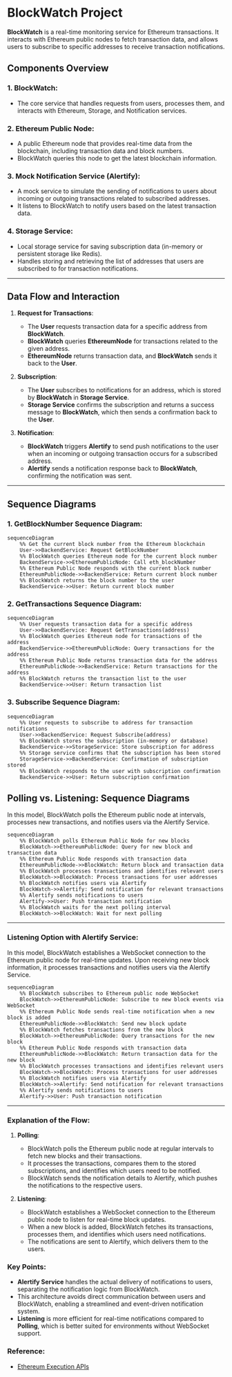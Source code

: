 
# **BlockWatch Project**

**BlockWatch** is a real-time monitoring service for Ethereum transactions. It interacts with Ethereum public nodes to fetch transaction data, and allows users to subscribe to specific addresses to receive transaction notifications.

## **Components Overview**

### 1. **BlockWatch**:
   - The core service that handles requests from users, processes them, and interacts with Ethereum, Storage, and Notification services.
   
### 2. **Ethereum Public Node**:
   - A public Ethereum node that provides real-time data from the blockchain, including transaction data and block numbers.
   - BlockWatch queries this node to get the latest blockchain information.

### 3. **Mock Notification Service (Alertify)**:
   - A mock service to simulate the sending of notifications to users about incoming or outgoing transactions related to subscribed addresses.
   - It listens to BlockWatch to notify users based on the latest transaction data.

### 4. **Storage Service**:
   - Local storage service for saving subscription data (in-memory or persistent storage like Redis).
   - Handles storing and retrieving the list of addresses that users are subscribed to for transaction notifications.

---

## **Data Flow and Interaction**

1. **Request for Transactions**:
   - The **User** requests transaction data for a specific address from **BlockWatch**.
   - **BlockWatch** queries **EthereumNode** for transactions related to the given address.
   - **EthereumNode** returns transaction data, and **BlockWatch** sends it back to the **User**.

2. **Subscription**:
   - The **User** subscribes to notifications for an address, which is stored by **BlockWatch** in **Storage Service**.
   - **Storage Service** confirms the subscription and returns a success message to **BlockWatch**, which then sends a confirmation back to the **User**.

3. **Notification**:
   - **BlockWatch** triggers **Alertify** to send push notifications to the user when an incoming or outgoing transaction occurs for a subscribed address.
   - **Alertify** sends a notification response back to **BlockWatch**, confirming the notification was sent.

---

## **Sequence Diagrams**

### 1. **GetBlockNumber Sequence Diagram**:
```mermaid
sequenceDiagram
    %% Get the current block number from the Ethereum blockchain
    User->>BackendService: Request GetBlockNumber
    %% BlockWatch queries Ethereum node for the current block number
    BackendService->>EthereumPublicNode: Call eth_blockNumber
    %% Ethereum Public Node responds with the current block number
    EthereumPublicNode->>BackendService: Return current block number
    %% BlockWatch returns the block number to the user
    BackendService->>User: Return current block number
```

### 2. **GetTransactions Sequence Diagram**:
```mermaid
sequenceDiagram
    %% User requests transaction data for a specific address
    User->>BackendService: Request GetTransactions(address)
    %% BlockWatch queries Ethereum node for transactions of the address
    BackendService->>EthereumPublicNode: Query transactions for the address
    %% Ethereum Public Node returns transaction data for the address
    EthereumPublicNode->>BackendService: Return transactions for the address
    %% BlockWatch returns the transaction list to the user
    BackendService->>User: Return transaction list
```

### 3. **Subscribe Sequence Diagram**:
```mermaid
sequenceDiagram
    %% User requests to subscribe to address for transaction notifications
    User->>BackendService: Request Subscribe(address)
    %% BlockWatch stores the subscription (in-memory or database)
    BackendService->>StorageService: Store subscription for address
    %% Storage service confirms that the subscription has been stored
    StorageService->>BackendService: Confirmation of subscription stored
    %% BlockWatch responds to the user with subscription confirmation
    BackendService->>User: Return subscription confirmation
```


## **Polling vs. Listening: Sequence Diagrams**

In this model, BlockWatch polls the Ethereum public node at intervals, processes new transactions, and notifies users via the Alertify Service.

```mermaid
sequenceDiagram
    %% BlockWatch polls Ethereum Public Node for new blocks
    BlockWatch->>EthereumPublicNode: Query for new block and transaction data
    %% Ethereum Public Node responds with transaction data
    EthereumPublicNode->>BlockWatch: Return block and transaction data
    %% BlockWatch processes transactions and identifies relevant users
    BlockWatch->>BlockWatch: Process transactions for user addresses
    %% BlockWatch notifies users via Alertify
    BlockWatch->>Alertify: Send notification for relevant transactions
    %% Alertify sends notifications to users
    Alertify->>User: Push transaction notification
    %% BlockWatch waits for the next polling interval
    BlockWatch->>BlockWatch: Wait for next polling
```

---

### **Listening Option with Alertify Service**:
In this model, BlockWatch establishes a WebSocket connection to the Ethereum public node for real-time updates. Upon receiving new block information, it processes transactions and notifies users via the Alertify Service.

```mermaid
sequenceDiagram
    %% BlockWatch subscribes to Ethereum public node WebSocket
    BlockWatch->>EthereumPublicNode: Subscribe to new block events via WebSocket
    %% Ethereum Public Node sends real-time notification when a new block is added
    EthereumPublicNode->>BlockWatch: Send new block update
    %% BlockWatch fetches transactions from the new block
    BlockWatch->>EthereumPublicNode: Query transactions for the new block
    %% Ethereum Public Node responds with transaction data
    EthereumPublicNode->>BlockWatch: Return transaction data for the new block
    %% BlockWatch processes transactions and identifies relevant users
    BlockWatch->>BlockWatch: Process transactions for user addresses
    %% BlockWatch notifies users via Alertify
    BlockWatch->>Alertify: Send notification for relevant transactions
    %% Alertify sends notifications to users
    Alertify->>User: Push transaction notification
```

---

### **Explanation of the Flow**:
1. **Polling**:
   - BlockWatch polls the Ethereum public node at regular intervals to fetch new blocks and their transactions.
   - It processes the transactions, compares them to the stored subscriptions, and identifies which users need to be notified.
   - BlockWatch sends the notification details to Alertify, which pushes the notifications to the respective users.

2. **Listening**:
   - BlockWatch establishes a WebSocket connection to the Ethereum public node to listen for real-time block updates.
   - When a new block is added, BlockWatch fetches its transactions, processes them, and identifies which users need notifications.
   - The notifications are sent to Alertify, which delivers them to the users.

### **Key Points**:
- **Alertify Service** handles the actual delivery of notifications to users, separating the notification logic from BlockWatch.
- This architecture avoids direct communication between users and BlockWatch, enabling a streamlined and event-driven notification system.
- **Listening** is more efficient for real-time notifications compared to **Polling**, which is better suited for environments without WebSocket support.
### **Reference:**
- [Ethereum Execution APIs](https://github.com/ethereum/execution-apis)

